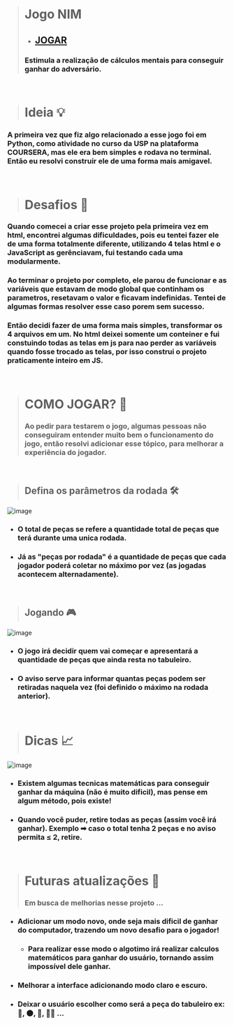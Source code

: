 > # Jogo NIM
>  - ## <a href="https://pedrofnseca.github.io/Jogo-NIM/">JOGAR<a>
> ### Estimula a realização de cálculos mentais para conseguir ganhar do adversário.

<br>

> # Ideia 💡
### A primeira vez que fiz algo relacionado a esse jogo foi em Python, como atividade no curso da USP na plataforma COURSERA, mas ele era bem simples e rodava no terminal. Então eu resolvi construir ele de uma forma mais amigavel.

<br>

> # Desafios 🦖
### Quando comecei a criar esse projeto pela primeira vez em html, encontrei algumas dificuldades, pois eu tentei fazer ele de uma forma totalmente diferente, utilizando 4 telas html e o JavaScript as gerênciavam, fui testando cada uma modularmente. 
### Ao terminar o projeto por completo, ele parou de funcionar e as variáveis que estavam de modo global que continham os parametros, resetavam o valor e ficavam indefinidas. Tentei de algumas formas resolver esse caso porem sem sucesso. 
### Então decidi fazer de uma forma mais simples, transformar os 4 arquivos em um. No html deixei somente um conteiner e fui constuindo todas as telas em js para nao perder as variáveis quando fosse trocado as telas, por isso construi o projeto praticamente inteiro em JS.

<br>

> # COMO JOGAR? 🤔
> ### Ao pedir para testarem o jogo, algumas pessoas não conseguiram entender muito bem o funcionamento do jogo, então resolvi adicionar esse tópico, para melhorar a experiência do jogador.

<br>

> ## Defina os parâmetros da rodada 🛠️

![image](https://user-images.githubusercontent.com/97262778/172015872-6a9bbe19-7d1a-441d-b734-48a2066d30a7.png)

- ### O total de peças se refere a quantidade total de peças que terá durante uma unica rodada.
- ### Já as "peças por rodada" é a quantidade de peças que cada jogador poderá coletar no máximo por vez (as jogadas acontecem alternadamente).

<br>

> ## Jogando 🎮

![image](https://user-images.githubusercontent.com/97262778/172015912-76255009-cd0f-41ca-b7f7-7f166875f4d8.png)

- ### O jogo irá decidir quem vai começar e apresentará a quantidade de peças que ainda resta no tabuleiro.
- ### O aviso serve para informar quantas peças podem ser retiradas naquela vez (foi definido o máximo na rodada anterior).

<br>

> # Dicas 📈

![image](https://user-images.githubusercontent.com/97262778/172016245-5fefa9de-e901-4596-aa42-ae6f6940d85c.png)

- ### Existem algumas tecnicas matemáticas para conseguir ganhar da máquina (não é muito dificil), mas pense em algum método, pois existe!
- ### Quando você puder, retire todas as peças (assim você irá ganhar). Exemplo ➡ caso o total tenha 2 peças e no aviso permita ≤ 2, retire.


<br>


> # Futuras atualizações 🚀
> ### Em busca de melhorias nesse projeto ...

 - ### Adicionar um modo novo, onde seja mais dificil de ganhar do computador, trazendo um novo desafio para o jogador!
    - ### Para realizar esse modo o algotimo irá realizar calculos matemáticos para ganhar do usuário, tornando assim impossível dele ganhar.
 - ### Melhorar a interface adicionando modo claro e escuro.
 - ### Deixar o usuário escolher como será a peça do tabuleiro ex: 🔴, ⚫, 👾, 🧑‍💻 ...
